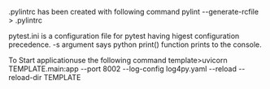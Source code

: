 
.pylintrc has been created with following command
pylint --generate-rcfile > .pylintrc

pytest.ini is a configuration file for pytest having higest configuration precedence. -s argument says python print() function 
prints to the console.


To Start applicationuse the following command
template>uvicorn TEMPLATE.main:app --port 8002 --log-config log4py.yaml --reload --reload-dir TEMPLATE